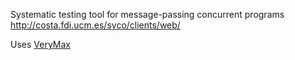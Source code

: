 Systematic testing tool for message-passing concurrent programs
http://costa.fdi.ucm.es/syco/clients/web/

Uses [VeryMax](VeryMax.md)
